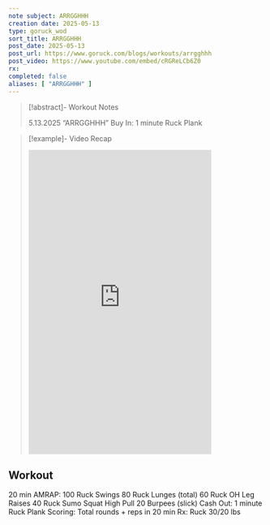 ```yaml
---
note subject: ARRGGHHH
creation date: 2025-05-13
type: goruck_wod
sort_title: ARRGGHHH
post_date: 2025-05-13
post_url: https://www.goruck.com/blogs/workouts/arrgghhh
post_video: https://www.youtube.com/embed/cRGReLCb6Z0
rx: 
completed: false
aliases: [ "ARRGGHHH" ]
---
```


> [!abstract]- Workout Notes
> 
> 5.13.2025 “ARRGGHHH”
Buy In: 1 minute Ruck Plank

> [!example]- Video Recap
> <iframe width="360" height="600" src="https://www.youtube.com/embed/cRGReLCb6Z0" frameborder="0" allowfullscreen></iframe>

## Workout
20 min AMRAP:
100 Ruck Swings
80 Ruck Lunges (total)
60 Ruck OH Leg Raises
40 Ruck Sumo Squat High Pull
20 Burpees (slick)
Cash Out: 1 minute Ruck Plank
Scoring: Total rounds + reps in 20 min
Rx: Ruck 30/20 lbs
